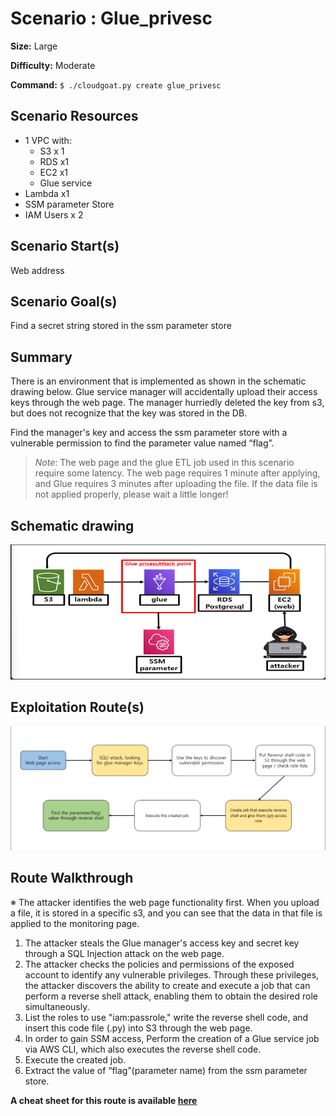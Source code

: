 # Scenario : Glue_privesc

**Size:** Large

**Difficulty:** Moderate

**Command:** `$ ./cloudgoat.py create glue_privesc`

## Scenario Resources

- 1 VPC with:
    - S3  x 1
    - RDS x1
    - EC2 x1
    - Glue service
- Lambda x1
- SSM parameter Store
- IAM Users x 2

## Scenario Start(s)

Web address

## Scenario Goal(s)

Find a secret string stored in the ssm parameter store

## Summary

There is an environment that is implemented as shown in the schematic drawing below. Glue service manager will accidentally upload their access keys through the web page. The manager hurriedly deleted the key from s3, but does not recognize that the key was stored in the DB.

Find the manager's key and access the ssm parameter store with a vulnerable permission to find the parameter value named “flag”.

> *Note*: The web page and the glue ETL job used in this scenario require some latency. The web page requires 1 minute after applying, and Glue requires 3 minutes after uploading the file. If the data file is not applied properly, please wait a little longer!



## Schematic drawing

![Schematic drawing](assets/schematic.png)

## Exploitation Route(s)

![Scenario Route(s)](assets/exploitation_route.png)

## Route Walkthrough

※ The attacker identifies the web page functionality first. When you upload a file, it is stored in a specific s3, and you can see that the data in that file is applied to the monitoring page.

1. The attacker steals the Glue manager's access key and secret key through a SQL Injection attack on the web page.
2. The attacker checks the policies and permissions of the exposed account to identify any vulnerable privileges. Through these privileges, the attacker discovers the ability to create and execute a job that can perform a reverse shell attack, enabling them to obtain the desired role simultaneously.
3. List the roles to use "iam:passrole," write the reverse shell code, and insert this code file (.py) into S3 through the web page.
4. In order to gain SSM access, Perform the creation of a Glue service job via AWS CLI, which also executes the reverse shell code.
5. Execute the created job.
6. Extract the value of “flag”(parameter name) from the ssm parameter store.

**A cheat sheet for this route is available [here](./cheat_sheet.md)**
